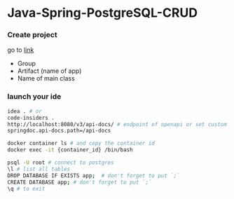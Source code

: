 # Java-Spring-PostgreSQL-CRUD

### Create project
go to [link](https://start.spring.io/)
* Group
* Artifact (name of app)
* Name of main class

### launch your ide
```sh
idea . # or
code-insiders .
http://localhost:8080/v3/api-docs/ # endpoint of openapi or set custom in .properties
springdoc.api-docs.path=/api-docs

docker container ls # and copy the container id
docker exec -it {container_id} /bin/bash

psql -U root # connect to postgres
\l # list all tables
DROP DATABASE IF EXISTS app;  # don't forget to put `;`
CREATE DATABASE app; # don't forget to put `;`
\q # to exit
```